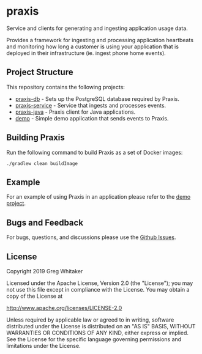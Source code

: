 # praxis
Service and clients for generating and ingesting application usage data.

Provides a framework for ingesting and processing application heartbeats and monitoring how long a customer is using your
application that is deployed in their infrastructure (ie. ingest phone home events).

## Project Structure
This repository contains the following projects:

- [praxis-db](praxis-db) - Sets up the PostgreSQL database required by Praxis.
- [praxis-service](praxis-service) - Service that ingests and processes events.
- [praxis-java](praxis-java) - Praxis client for Java applications.
- [demo](demo) - Simple demo application that sends events to Praxis.

## Building Praxis
Run the following command to build Praxis as a set of Docker images:

    ./gradlew clean buildImage

## Example
For an example of using Praxis in an application please refer to the [demo project](demo).

## Bugs and Feedback
For bugs, questions, and discussions please use the [Github Issues](https://github.com/gregwhitaker/praxis/issues).

## License
Copyright 2019 Greg Whitaker

Licensed under the Apache License, Version 2.0 (the "License");
you may not use this file except in compliance with the License.
You may obtain a copy of the License at

   http://www.apache.org/licenses/LICENSE-2.0

Unless required by applicable law or agreed to in writing, software
distributed under the License is distributed on an "AS IS" BASIS,
WITHOUT WARRANTIES OR CONDITIONS OF ANY KIND, either express or implied.
See the License for the specific language governing permissions and
limitations under the License.
